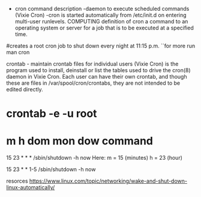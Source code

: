 - cron command description 
   -daemon to execute scheduled commands (Vixie Cron)
   -cron is started automatically from /etc/init.d on entering multi-user runlevels.
COMPUTING definition of cron
a command to an operating system or server for a job that is to be executed at a specified time.


#creates a root cron job to shut down every night at 11:15 p.m.
  ``for more run man cron 

crontab - maintain crontab files for individual users (Vixie Cron)
is  the  program used to install, deinstall or list the tables used to drive the cron(8) daemon in Vixie Cron.  Each user can have
their own crontab, and though these are files in /var/spool/cron/crontabs, they are not intended to be edited directly.






# crontab -e -u root
# m h  dom mon dow   command
15 23 * * * /sbin/shutdown -h now
Here: 
m = 15 (minutes)
h = 23 (hour)

15 23 * * 1-5 /sbin/shutdown -h now















resorces
https://www.linux.com/topic/networking/wake-and-shut-down-linux-automatically/